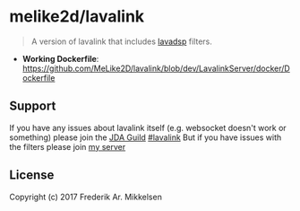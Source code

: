# melike2d/lavalink

> A version of lavalink that includes [lavadsp](https://github.com/natanbc/lavadsp) filters.

- **Working Dockerfile**: <https://github.com/MeLike2D/lavalink/blob/dev/LavalinkServer/docker/Dockerfile>

## Support

If you have any issues about lavalink itself (e.g. websocket doesn't work or something) please join the [JDA Guild](https://discord.gg/jtAWrzU) [#lavalink](https://canary.discordapp.com/channels/125227483518861312/418817098278764544)
But if you have issues with the filters please join [my server](https://discord.gg/JrHfSmb)

## License

Copyright (c) 2017 Frederik Ar. Mikkelsen
